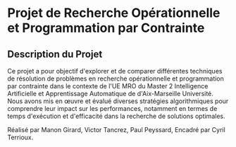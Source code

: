 # Projet de Recherche Opérationnelle et Programmation par Contrainte

## Description du Projet
Ce projet a pour objectif d'explorer et de comparer différentes techniques de résolution de problèmes en recherche opérationnelle et programmation par contrainte dans le contexte de l'UE MRO du Master 2 Intelligence Artificielle et Apprentissage Automatique de d'Aix-Marseille Université. 
Nous avons mis en œuvre et évalué diverses stratégies algorithmiques pour comprendre leur impact sur les performances, notamment en termes de temps d'exécution et d'efficacité dans la recherche de solutions optimales.

Réalisé par Manon Girard, Victor Tancrez, Paul Peyssard,
Encadré par Cyril Terrioux.
